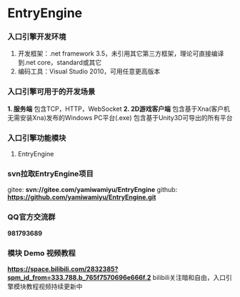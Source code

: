# EntryEngine
### 入口引擎开发环境
1. 开发框架：.net framework 3.5，未引用其它第三方框架，理论可直接编译到.net core，standard或其它
2. 编码工具：Visual Studio 2010，可用任意更高版本

### 入口引擎可用于的开发场景
 **1. 服务端** 
    包含TCP，HTTP，WebSocket
 **2. 2D游戏客户端** 
    包含基于Xna(客户机无需安装Xna)发布的Windows PC平台(.exe)
    包含基于Unity3D可导出的所有平台

### 入口引擎功能模块
1. EntryEngine

### svn拉取EntryEngine项目
gitee:        **svn://gitee.com/yamiwamiyu/EntryEngine** 
github:       **https://github.com/yamiwamiyu/EntryEngine.git** 

### QQ官方交流群
 **981793689** 

### 模块 Demo 视频教程
 **https://space.bilibili.com/2832385?spm_id_from=333.788.b_765f7570696e666f.2** 
bilibili关注暗和自由，入口引擎模块教程视频持续更新中
